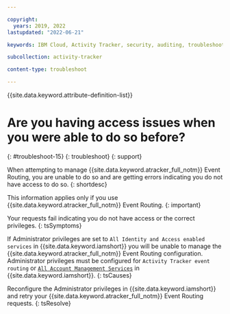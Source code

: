 ```yaml
---

copyright:
  years: 2019, 2022
lastupdated: "2022-06-21"

keywords: IBM Cloud, Activity Tracker, security, auditing, troubleshooting

subcollection: activity-tracker

content-type: troubleshoot

---
```


{{site.data.keyword.attribute-definition-list}}

# Are you having access issues when you were able to do so before?
{: #troubleshoot-15}
{: troubleshoot}
{: support}

When attempting to manage {{site.data.keyword.atracker_full_notm}} Event Routing, you are unable to do so and are getting errors indicating you do not have access to do so.
{: shortdesc}


This information applies only if you use {{site.data.keyword.atracker_full_notm}} Event Routing.
{: important}


Your requests fail indicating you do not have access or the correct privileges.
{: tsSymptoms}

If Administrator privileges are set to `All Identity and Access enabled services` in {{site.data.keyword.iamshort}} you will be unable to manage the {{site.data.keyword.atracker_full_notm}} Event Routing configuration. Administrator privileges must be configured for `Activity Tracker event routing` or [`All Account Management Services`](/docs/account?topic=account-account-services) in {{site.data.keyword.iamshort}}.
{: tsCauses}

Reconfigure the Administrator privileges in {{site.data.keyword.iamshort}} and retry your {{site.data.keyword.atracker_full_notm}} Event Routing requests.
{: tsResolve}

